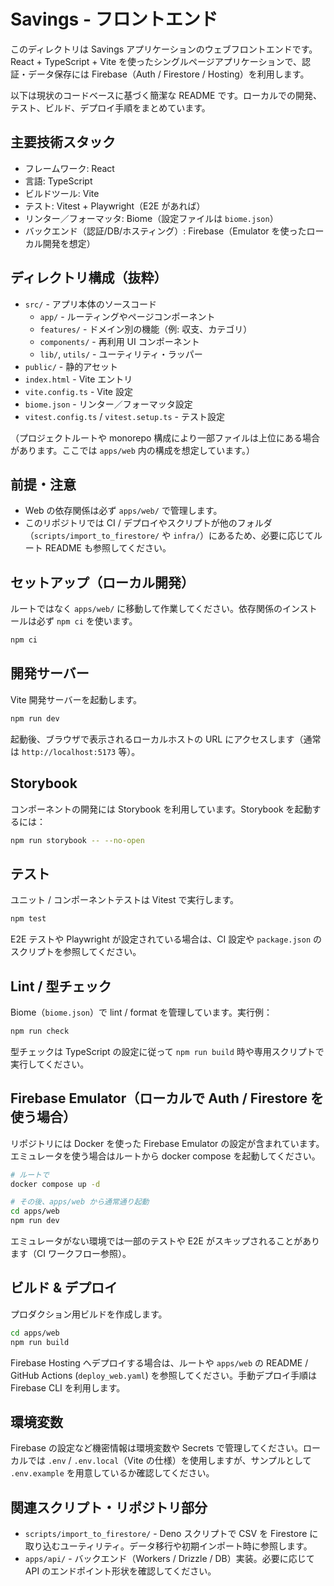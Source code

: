 # Savings - フロントエンド

このディレクトリは Savings アプリケーションのウェブフロントエンドです。
React + TypeScript + Vite を使ったシングルページアプリケーションで、認証・データ保存には Firebase（Auth / Firestore / Hosting）を利用します。

以下は現状のコードベースに基づく簡潔な README です。ローカルでの開発、テスト、ビルド、デプロイ手順をまとめています。

## 主要技術スタック

- フレームワーク: React
- 言語: TypeScript
- ビルドツール: Vite
- テスト: Vitest + Playwright（E2E があれば）
- リンター／フォーマッタ: Biome（設定ファイルは `biome.json`）
- バックエンド（認証/DB/ホスティング）: Firebase（Emulator を使ったローカル開発を想定）

## ディレクトリ構成（抜粋）

- `src/` - アプリ本体のソースコード
  - `app/` - ルーティングやページコンポーネント
  - `features/` - ドメイン別の機能（例: 収支、カテゴリ）
  - `components/` - 再利用 UI コンポーネント
  - `lib/`, `utils/` - ユーティリティ・ラッパー
- `public/` - 静的アセット
- `index.html` - Vite エントリ
- `vite.config.ts` - Vite 設定
- `biome.json` - リンター／フォーマッタ設定
- `vitest.config.ts` / `vitest.setup.ts` - テスト設定

（プロジェクトルートや monorepo 構成により一部ファイルは上位にある場合があります。ここでは `apps/web` 内の構成を想定しています。）

## 前提・注意

- Web の依存関係は必ず `apps/web/` で管理します。
- このリポジトリでは CI / デプロイやスクリプトが他のフォルダ（`scripts/import_to_firestore/` や `infra/`）にあるため、必要に応じてルート README も参照してください。

## セットアップ（ローカル開発）

ルートではなく `apps/web/` に移動して作業してください。依存関係のインストールは必ず `npm ci` を使います。

```bash
npm ci
```

## 開発サーバー

Vite 開発サーバーを起動します。

```bash
npm run dev
```

起動後、ブラウザで表示されるローカルホストの URL にアクセスします（通常は `http://localhost:5173` 等）。

## Storybook

コンポーネントの開発には Storybook を利用しています。Storybook を起動するには：

```bash
npm run storybook -- --no-open
```

## テスト

ユニット / コンポーネントテストは Vitest で実行します。

```bash
npm test
```

E2E テストや Playwright が設定されている場合は、CI 設定や `package.json` のスクリプトを参照してください。

## Lint / 型チェック

Biome（`biome.json`）で lint / format を管理しています。実行例：

```bash
npm run check
```

型チェックは TypeScript の設定に従って `npm run build` 時や専用スクリプトで実行してください。

## Firebase Emulator（ローカルで Auth / Firestore を使う場合）

リポジトリには Docker を使った Firebase Emulator の設定が含まれています。エミュレータを使う場合はルートから docker compose を起動してください。

```bash
# ルートで
docker compose up -d

# その後、apps/web から通常通り起動
cd apps/web
npm run dev
```

エミュレータがない環境では一部のテストや E2E がスキップされることがあります（CI ワークフロー参照）。

## ビルド & デプロイ

プロダクション用ビルドを作成します。

```bash
cd apps/web
npm run build
```

Firebase Hosting へデプロイする場合は、ルートや `apps/web` の README / GitHub Actions (`deploy_web.yaml`) を参照してください。手動デプロイ手順は Firebase CLI を利用します。

## 環境変数

Firebase の設定など機密情報は環境変数や Secrets で管理してください。ローカルでは `.env` / `.env.local`（Vite の仕様）を使用しますが、サンプルとして `.env.example` を用意しているか確認してください。

## 関連スクリプト・リポジトリ部分

- `scripts/import_to_firestore/` - Deno スクリプトで CSV を Firestore に取り込むユーティリティ。データ移行や初期インポート時に参照します。
- `apps/api/` - バックエンド（Workers / Drizzle / DB）実装。必要に応じて API のエンドポイント形状を確認してください。

